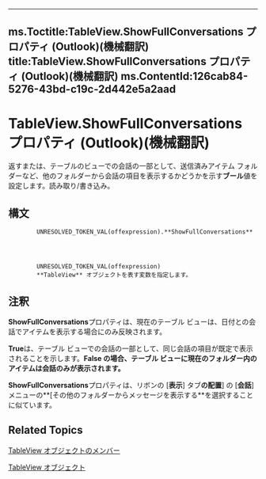 

---
ms.Toctitle:TableView.ShowFullConversations プロパティ (Outlook)(機械翻訳)
title:TableView.ShowFullConversations プロパティ (Outlook)(機械翻訳)
ms.ContentId:126cab84-5276-43bd-c19c-2d442e5a2aad
---
# TableView.ShowFullConversations プロパティ (Outlook)(機械翻訳)




返すまたは、テーブルのビューでの会話の一部として、送信済みアイテム フォルダーなど、他のフォルダーから会話の項目を表示するかどうかを示す**ブール**値を設定します。読み取り/書き込み。

## 構文

            UNRESOLVED_TOKEN_VAL(offexpression).**ShowFullConversations**




            UNRESOLVED_TOKEN_VAL(offexpression)
            **TableView** オブジェクトを表す変数を指定します。



## 注釈
**ShowFullConversations**プロパティは、現在のテーブル ビューは、日付との会話でアイテムを表示する場合にのみ反映されます。



**True**は、テーブル ビューでの会話の一部として、同じ会話の項目が既定で表示されることを示します。**False の場合、テーブル ビューに現在のフォルダー内のアイテムは会話のみが表示されます。**



**ShowFullConversations**プロパティは、リボンの [**表示**] タブ**の配置**] の [**会話**] メニューの**[その他のフォルダーからメッセージを表示する**を選択することに似ています。



## Related Topics

[TableView オブジェクトのメンバー](2cc17ec6-12cf-d335-9370-d3922b45510e.md)

[TableView オブジェクト](026e27f8-1655-060d-e8cc-87eaaf4f1510.md)




